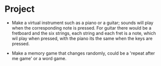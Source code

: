 # Project

* Make a virtual instrument such as a piano or a guitar; sounds will play when the corresponding note is pressed.
For guitar there would be a fretboard and the six strings, each string and each fret is a note, which wil play when pressed, with the piano its the same when the keys are pressed.

* Make a memory game that changes randomly, could be a 'repeat after me game' or a word game.
